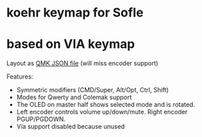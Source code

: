 # koehr keymap for Sofle
# based on VIA keymap

Layout as [QMK JSON file](https://git.sr.ht/~koehr/configs/tree/main/item/qmk/sofle-rev1-layout_koehr.json) (will miss encoder support)

Features:

- Symmetric modifiers (CMD/Super, Alt/Opt, Ctrl, Shift)
- Modes for Qwerty and Colemak support
- The OLED on master half shows selected mode and is rotated.
- Left encoder controls volume up/down/mute. Right encoder PGUP/PGDOWN.
- Via support disabled because unused
